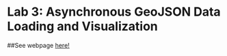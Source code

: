 # Lab 3: Asynchronous GeoJSON Data Loading and Visualization

##See webpage [here!](https://soriabjo.github.io/asynch_geojson_data_visualization/index.html)